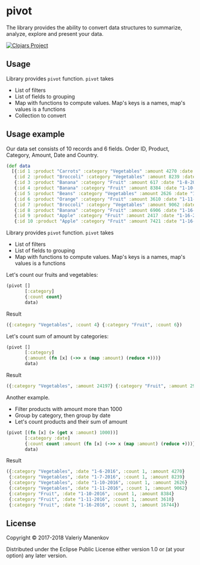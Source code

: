 # pivot

The library provides the ability to convert data structures to summarize,
analyze, explore and present your data.

[![Clojars Project](http://clojars.org/char16t/pivot/latest-version.svg)](http://clojars.org/char16t/pivot)

## Usage

Library provides `pivot` function. `pivot` takes

 * List of filters
 * List of fields to grouping
 * Map with functions to compute values. Map's keys is a names, map's values is a functions
 * Collection to convert

## Usage example

Our data set consists of 10 records and 6 fields. Order ID, Product,
Category, Amount, Date and Country.

```clojure
(def data
  [{:id 1 :product "Carrots" :category "Vegetables" :amount 4270 :date "1-6-2016" :country "United States"}
   {:id 2 :product "Broccoli" :category "Vegetables" :amount 8239 :date "1-7-2016" :country "United Kingdom"}
   {:id 3 :product "Banana" :category "Fruit" :amount 617 :date "1-8-2016" :country "United States"}
   {:id 4 :product "Banana" :category "Fruit" :amount 8384 :date "1-10-2016" :country "Canada"}
   {:id 5 :product "Beans" :category "Vegetables" :amount 2626 :date "1-10-2016" :country "Germany"}
   {:id 6 :product "Orange" :category "Fruit" :amount 3610 :date "1-11-2016" :country "United States"}
   {:id 7 :product "Broccoli" :category "Vegetables" :amount 9062 :date "1-11-2016" :country "Australia"}
   {:id 8 :product "Banana" :category "Fruit" :amount 6906 :date "1-16-2016" :country "New Zealand"}
   {:id 9 :product "Apple" :category "Fruit" :amount 2417 :date "1-16-2016" :country "France"}
   {:id 10 :product "Apple" :category "Fruit" :amount 7421 :date "1-16-2016" :country "Canada"}])
```
Library provides `pivot` function. `pivot` takes

 * List of filters
 * List of fields to grouping
 * Map with functions to compute values. Map's keys is a names, map's values is a functions

Let's count our fruits and vegetables:

```clojure
(pivot []
       [:category]
       {:count count}
       data)
```

Result

```clojure
({:category "Vegetables", :count 4} {:category "Fruit", :count 6})
```

Let's count sum of amount by categories:

```clojure
(pivot []
       [:category]
       {:amount (fn [x] (->> x (map :amount) (reduce +)))}
       data)
```

Result

```clojure
({:category "Vegetables", :amount 24197} {:category "Fruit", :amount 29355})
```

Another example.

 * Filter products with amount more than 1000
 * Group by category, then group by date
 * Let's count products and their sum of amount
 
```clojure
(pivot [(fn [x] (> (get x :amount) 1000))]
       [:category :date]
       {:count count :amount (fn [x] (->> x (map :amount) (reduce +)))}
       data)
```

Result

```clojure
({:category "Vegetables", :date "1-6-2016", :count 1, :amount 4270}
 {:category "Vegetables", :date "1-7-2016", :count 1, :amount 8239}
 {:category "Vegetables", :date "1-10-2016", :count 1, :amount 2626}
 {:category "Vegetables", :date "1-11-2016", :count 1, :amount 9062}
 {:category "Fruit", :date "1-10-2016", :count 1, :amount 8384}
 {:category "Fruit", :date "1-11-2016", :count 1, :amount 3610}
 {:category "Fruit", :date "1-16-2016", :count 3, :amount 16744})
```

## License

Copyright © 2017-2018 Valeriy Manenkov

Distributed under the Eclipse Public License either version 1.0 or (at
your option) any later version.
